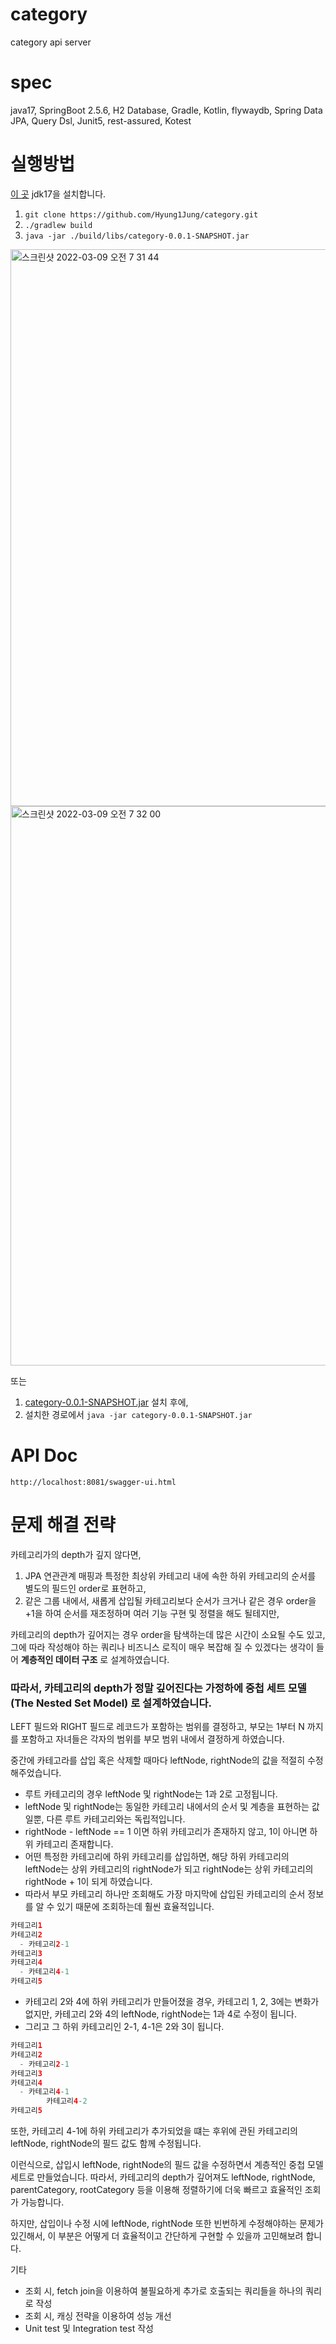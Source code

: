 # category
category api server

# spec
java17, SpringBoot 2.5.6, H2 Database, Gradle, Kotlin, flywaydb, Spring Data JPA, Query Dsl, Junit5, rest-assured, Kotest

# 실행방법

[이 곳](https://www.oracle.com/java/technologies/downloads/#jdk17-mac) jdk17을 설치합니다.

1. `git clone https://github.com/Hyung1Jung/category.git`
2. `./gradlew build`
3. `java -jar ./build/libs/category-0.0.1-SNAPSHOT.jar`

<img width="891" alt="스크린샷 2022-03-09 오전 7 31 44" src="https://user-images.githubusercontent.com/43127088/157337203-1aedba0b-f4cd-4930-b561-148e176b4b52.png">
<img width="895" alt="스크린샷 2022-03-09 오전 7 32 00" src="https://user-images.githubusercontent.com/43127088/157337253-e5c35152-f4d8-495b-91c3-bf84864f78b8.png">


또는 

1. [category-0.0.1-SNAPSHOT.jar](https://github.com/Hyung1Jung/category/blob/develop/libs/category-0.0.1-SNAPSHOT.jar) 설치 후에, 
2. 설치한 경로에서 `java -jar category-0.0.1-SNAPSHOT.jar`


# API Doc
`http://localhost:8081/swagger-ui.html`

# 문제 해결 전략

카테고리가의 depth가 깊지 않다면, 
1. JPA 연관관계 매핑과 특정한 최상위 카테고리 내에 속한 하위 카테고리의 순서를 별도의 필드인 order로 표현하고,
2. 같은 그룹 내에서, 새롭게 삽입될 카테고리보다 순서가 크거나 같은 경우 order을 +1을 하여 순서를 재조정하며 여러 기능 구현 및 정렬을 해도 될테지만,

카테고리의 depth가 깊어지는 경우 order을 탐색하는데 많은 시간이 소요될 수도 있고, 
그에 따라 작성해야 하는 쿼리나 비즈니스 로직이 매우 복잡해 질 수 있겠다는 생각이 들어 **계층적인 데이터 구조** 로 설계하였습니다.

### 따라서, 카테고리의 depth가 정말 깊어진다는 가정하에 **중첩 세트 모델(The Nested Set Model)** 로 설계하였습니다.

LEFT 필드와 RIGHT 필드로 레코드가 포함하는 범위를 결정하고, 부모는 1부터 N 까지를 포함하고 자녀들은 각자의 범위를 부모 범위 내에서 결정하게 하였습니다. 

중간에 카테고라를 삽입 혹은 삭제할 때마다 leftNode, rightNode의 값을 적절히 수정해주었습니다.
- 루트 카테고리의 경우 leftNode 및 rightNode는 1과 2로 고정됩니다.
- leftNode 및 rightNode는 동일한 카테고리 내에서의 순서 및 계층을 표현하는 값일뿐, 다른 루트 카테고리와는 독립적입니다.
- rightNode - leftNode == 1 이면 하위 카테고리가 존재하지 않고, 1이 아니면 하위 카테고리 존재합니다.
- 어떤 특정한 카테고리에 하위 카테고리를 삽입하면, 해당 하위 카테고리의 leftNode는 상위 카테고리의 rightNode가 되고 rightNode는 상위 카테고리의 rightNode + 1이 되게 하였습니다.
- 따라서 부모 카테고리 하나만 조회해도 가장 마지막에 삽입된 카테고리의 순서 정보를 알 수 있기 때문에 조회하는데 훨씬 효율적입니다.

```java
카테고리1
카테고리2
  - 카테고리2-1      
카테고리3
카테고리4
  - 카테고리4-1
카테고리5
```

- 카테고리 2와 4에 하위 카테고리가 만들어졌을 경우, 카테고리 1, 2, 3에는 변화가 없지만, 카테고리 2와 4의 leftNode, rightNode는 1과 4로 수정이 됩니다.
- 그리고 그 하위 카테고리인 2-1, 4-1은 2와 3이 됩니다.

```java
카테고리1
카테고리2
  - 카테고리2-1      
카테고리3
카테고리4
  - 카테고리4-1
        카테고리4-2 
카테고리5
```

또한, 카테고리 4-1에 하위 카테고리가 추가되었을 떄는 후위에 관된 카테고리의 leftNode, rightNode의 필드 값도 함께 수정됩니다.

이런식으로, 삽입시 leftNode, rightNode의 필드 값을 수정하면서 계층적인 중첩 모델 세트로 만들었습니다.
따라서, 카테고리의 depth가 깊어져도 leftNode, rightNode, parentCategory, rootCategory 등을 이용해 정렬하기에 더욱 빠르고 효율적인 조회가 가능합니다.

하지만, 삽입이나 수정 시에 leftNode, rightNode 또한 빈번하게 수정해야하는 문제가 있긴해서, 이 부분은 어떻게 더 효율적이고 간단하게 구현할 수 있을까 고민해보려 합니다.

기타

- 조회 시, fetch join을 이용하여 불필요하게 추가로 호출되는 쿼리들을 하나의 쿼리로 작성
- 조회 시, 캐싱 전략을 이용하여 성능 개선
- Unit test 및 Integration test 작성
